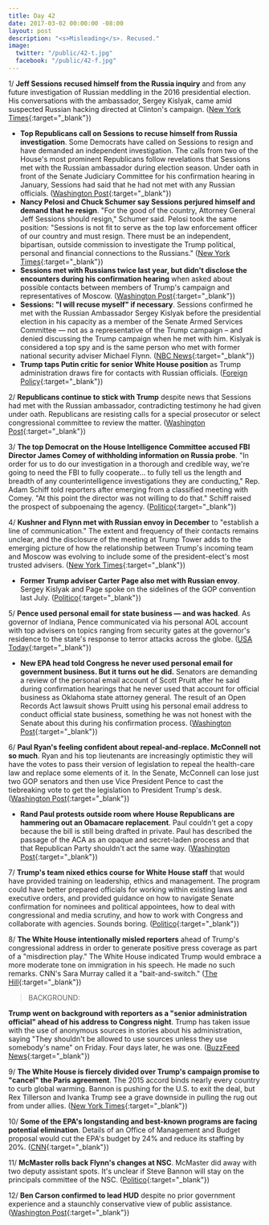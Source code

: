 ```yaml
---
title: Day 42
date: 2017-03-02 00:00:00 -08:00
layout: post
description: "<s>Misleading</s>. Recused."
image:
  twitter: "/public/42-t.jpg"
  facebook: "/public/42-f.jpg"
---
```


1/ **Jeff Sessions recused himself from the Russia inquiry**  and from any future investigation of Russian meddling in the 2016 presidential election. His conversations with the ambassador, Sergey Kislyak, came amid suspected Russian hacking directed at Clinton's campaign. ([New York Times](https://www.nytimes.com/2017/03/02/us/politics/jeff-sessions-russia-trump-investigation-democrats.html){:target="_blank"})

* **Top Republicans call on Sessions to recuse himself from Russia investigation**. Some Democrats have called on Sessions to resign and have demanded an independent investigation. The calls from two of the House's most prominent Republicans follow revelations that Sessions met with the Russian ambassador during election season. Under oath in front of the Senate Judiciary Committee for his confirmation hearing in January, Sessions had said that he had not met with any Russian officials. ([Washington Post](https://www.washingtonpost.com/powerpost/top-gop-lawmaker-calls-on-sessions-to-recuse-himself-from-russia-investigation/2017/03/02/148c07ac-ff46-11e6-8ebe-6e0dbe4f2bca_story.html){:target="_blank"})
* **Nancy Pelosi and Chuck Schumer say Sessions perjured himself and demand that he resign**. "For the good of the country, Attorney General Jeff Sessions should resign," Schumer said. Pelosi took the same position: "Sessions is not fit to serve as the top law enforcement officer of our country and must resign. There must be an independent, bipartisan, outside commission to investigate the Trump political, personal and financial connections to the Russians." ([New York Times](https://www.nytimes.com/2017/03/02/us/politics/jeff-sessions-russia-trump-investigation-democrats.html){:target="_blank"})
* **Sessions met with Russians twice last year, but didn't disclose the encounters during his confirmation hearing** when asked about possible contacts between members of Trump's campaign and representatives of Moscow. ([Washington Post](https://www.washingtonpost.com/world/national-security/sessions-spoke-twice-with-russian-ambassador-during-trumps-presidential-campaign-justice-officials-say/2017/03/01/77205eda-feac-11e6-99b4-9e613afeb09f_story.html){:target="_blank"})
* **Sessions: "I will recuse myself" if necessary**. Sessions confirmed he met with the Russian Ambassador Sergey Kislyak before the presidential election in his capacity as a member of the Senate Armed Services Committee — not as a representative of the Trump campaign – and denied discussing the Trump campaign when he met with him. Kislyak is considered a top spy and is the same person who met with former national security adviser Michael Flynn. ([NBC News](http://www.nbcnews.com/news/us-news/attorney-general-jeff-sessions-i-will-recuse-myself-if-necessary-n728046){:target="_blank"})
* **Trump taps Putin critic for senior White House position** as Trump administration draws fire for contacts with Russian officials. ([Foreign Policy](https://foreignpolicy.com/2017/03/02/trump-taps-putin-critic-for-senior-white-house-position/){:target="_blank"})

2/ **Republicans continue to stick with Trump** despite news that Sessions had met with the Russian ambassador, contradicting testimony he had given under oath. Republicans are resisting calls for a special prosecutor or select congressional committee to review the matter. ([Washington Post](https://www.nytimes.com/2017/03/02/us/politics/pelosi-schumer-ryan-sessions.html){:target="_blank"})

3/ **The top Democrat on the House Intelligence Committee accused FBI Director James Comey of withholding information on Russia probe**. "In order for us to do our investigation in a thorough and credible way, we're going to need the FBI to fully cooperate... to fully tell us the length and breadth of any counterintelligence investigations they are conducting," Rep. Adam Schiff told reporters after emerging from a classified meeting with Comey. "At this point the director was not willing to do that." Schiff raised the prospect of subpoenaing the agency. ([Politico](http://www.politico.com/story/2017/03/schiff-doj-235615){:target="_blank"})

4/ **Kushner and Flynn met with Russian envoy in December** to "establish a line of communication." The extent and frequency of their contacts remains unclear, and the disclosure of the meeting at Trump Tower adds to the emerging picture of how the relationship between Trump's incoming team and Moscow was evolving to include some of the president-elect's most trusted advisers. ([New York Times](https://www.nytimes.com/2017/03/02/us/politics/kushner-flynn-sessions-russia.html){:target="_blank"})

* **Former Trump adviser Carter Page also met with Russian envoy**. Sergey Kislyak and Page spoke on the sidelines of the GOP convention last July. ([Politico](http://www.politico.com/story/2017/03/carter-page-russian-ambassador-meeting-235626){:target="_blank"})

5/ **Pence used personal email for state business — and was hacked**. As governor of Indiana, Pence communicated via his personal AOL account with top advisers on topics ranging from security gates at the governor's residence to the state's response to terror attacks across the globe. ([USA Today](http://www.usatoday.com/story/news/politics/2017/03/02/mike-pence-private-email/98637782/){:target="_blank"})

* **New EPA head told Congress he never used personal email for government business. But it turns out he did.** Senators are demanding a review of the personal email account of Scott Pruitt after he said during confirmation hearings that he never used that account for official business as Oklahoma state attorney general. The result of an Open Records Act lawsuit shows Pruitt using his personal email address to conduct official state business, something he was not honest with the Senate about this during his confirmation process. ([Washington Post](https://www.washingtonpost.com/news/energy-environment/wp/2017/03/02/new-epa-head-told-congress-he-never-used-personal-email-for-government-business-but-it-turns-out-he-did/){:target="_blank"})

6/ **Paul Ryan's feeling confident about repeal-and-replace. McConnell not so much**. Ryan and his top lieutenants are increasingly optimistic they will have the votes to pass their version of legislation to repeal the health-care law and replace some elements of it. In the Senate, McConnell can lose just two GOP senators and then use Vice President Pence to cast the tiebreaking vote to get the legislation to President Trump's desk. ([Washington Post](https://www.washingtonpost.com/powerpost/paul-ryans-feeling-confident-about-repeal-and-replace-mcconnell-not-so-much/2017/03/02/d931b26a-ff59-11e6-8ebe-6e0dbe4f2bca_story.html){:target="_blank"})

* **Rand Paul protests outside room where House Republicans are hammering out an Obamacare replacement**. Paul couldn't get a copy because the bill is still being drafted in private. Paul has described the passage of the ACA as an opaque and secret-laden process and that that Republican Party shouldn't act the same way. ([Washington Post](https://www.washingtonpost.com/news/powerpost/wp/2017/03/02/rand-paul-protests-outside-room-where-republicans-are-hammering-out-obamacare-replacement/){:target="_blank"})

7/ **Trump's team nixed ethics course for White House staff** that would have provided training on leadership, ethics and management. The program could have better prepared officials for working within existing laws and executive orders, and provided guidance on how to navigate Senate confirmation for nominees and political appointees, how to deal with congressional and media scrutiny, and how to work with Congress and collaborate with agencies. Sounds boring. ([Politico](http://www.politico.com/story/2017/03/trump-ethics-white-house-235586){:target="_blank"})

8/ **The White House intentionally misled reporters** ahead of Trump's congressional address in order to generate positive press coverage as part of a "misdirection play." The White House indicated Trump would embrace a more moderate tone on immigration in his speech. He made no such remarks. CNN's Sara Murray called it a "bait-and-switch." ([The Hill](http://thehill.com/blogs/blog-briefing-room/news/321921-cnn-white-house-misled-reporters-on-trump-immigration){:target="_blank"})

> BACKGROUND:
>
**Trump went on background with reporters as a "senior administration official" ahead of his address to Congress night**. Trump has taken issue with the use of anonymous sources in stories about his administration, saying "They shouldn't be allowed to use sources unless they use somebody's name" on Friday. Four days later, he was one. ([BuzzFeed News](https://www.buzzfeed.com/stevenperlberg/trump-gets-anonymity-after-dissing-anonymous-sources){:target="_blank"})
>

9/ **The White House is fiercely divided over Trump's campaign promise to "cancel" the Paris agreement**. The 2015 accord binds nearly every country to curb global warming. Bannon is pushing for the U.S. to exit the deal, but Rex Tillerson and Ivanka Trump see a grave downside in pulling the rug out from under allies. ([New York Times](https://www.nytimes.com/2017/03/02/us/politics/climate-change-trump.html){:target="_blank"})

10/ **Some of the EPA's longstanding and best-known programs are facing potential elimination**. Details of an Office of Management and Budget proposal would cut the EPA's budget by 24% and reduce its staffing by 20%. ([CNN](http://www.cnn.com/2017/03/02/politics/epa-programs-donald-trump-budget/index.html){:target="_blank"})

11/ **McMaster rolls back Flynn's changes at NSC**. McMaster did away with two deputy assistant spots. It's unclear if Steve Bannon will stay on the principals committee of the NSC. ([Politico](http://www.politico.com/story/2017/03/mcmaster-national-security-council-staff-changes-235579){:target="_blank"})

12/ **Ben Carson confirmed to lead HUD** despite no prior government experience and a staunchly conservative view of public assistance. ([Washington Post](https://www.washingtonpost.com/politics/ben-carson-outsider-with-no-government-experience-confirmed-to-lead-hud/2017/03/02/326e5e8e-e8d3-11e6-80c2-30e57e57e05d_story.html){:target="_blank"})
